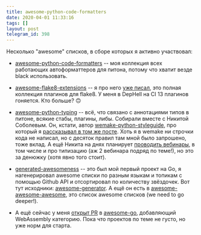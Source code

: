 ```yaml
---
title: awesome-python-code-formatters
date: 2020-04-01 11:33:16
tags: []
layout: post
telegram_id: 398
---
```


Несколько "awesome" списков, в сборе которых я активно участвовал:

+ [awesome-python-code-formatters](https://github.com/life4/awesome-python-code-formatters) -- моя коллекция всех работающих автоформаттеров для питона, потому что хватит везде black использовать.

+ [awesome-flake8-extensions](https://github.com/DmytroLitvinov/awesome-flake8-extensions) -- я про него [уже писал](https://t.me/itgram_channel/304), это полная коллекция плагинов для flake8. У меня в DepHell на CI 13 плагинов гоняется. Кто больше? 🙃

+ [awesome-python-typing](https://github.com/typeddjango/awesome-python-typing) -- всё, что связано с аннотациями типов в питоне, всякие стабы, плагины, либы. Собирали вместе с Никитой Соболевым. Он, кстати, автор [wemake-python-styleguide](https://github.com/wemake-services/wemake-python-styleguide), про который я [рассказывал в том же посте](https://t.me/itgram_channel/304). Хоть я в wemake ни строчки кода не написал, но с десяток правил там мной было запрошено, тоже вклад. А ещё Никита на днях планирует [проводить вебинары](https://drylabs.io/py-quarantine), в том числе и про типизацию (аж 2 вебинара подряд по теме!), но это за денюжку (хотя явно того стоит).

+ [generated-awesomeness](https://github.com/orsinium-labs/generated-awesomeness) -- это был мой первый проект на Go, я нагенерировал awesome списки по разным языкам и топикам с помощью Github API и отсортировал по количеству звёздочек. Вот тут исходники: [awesome-generator](https://github.com/orsinium-labs/awesome-generator). А ещё он есть в [awesome-awesome-awesome](https://github.com/jonatasbaldin/awesome-awesome-awesome), это список awesome списков (we need to go deeper!).

+ А ещё сейчас у меня [открыт PR](https://github.com/avelino/awesome-go/pull/3030) в [awesome-go](https://github.com/avelino/awesome-go), добавляющий WebAssembly категорию. Пока что проектов по теме не густо, но уже норм для старта.
